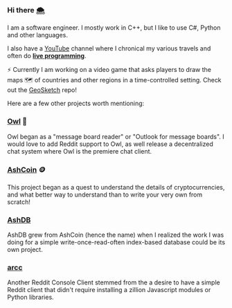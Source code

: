 ### Hi there 🌨

I am a software engineer. I mostly work in C++, but I like to use C#, Python and other languages.

I also have a [YouTube](https://www.youtube.com/@AddyGoesPlaces) channel where I chronical my various travels and often do **[live programming](https://www.youtube.com/@AddyGoesPlaces/streams)**.

⚡ Currently I am working on a video game that asks players to draw the maps 🗺️ of countries and other regions in a time-controlled setting. Check out the [GeoSketch](https://github.com/zethon/geosketch) repo!

Here are a few other projects worth mentioning: 

### [Owl](https://github.com/zethon/Owl) 🦉

Owl began as a "message board reader" or "Outlook for message boards". I would love to add Reddit support to Owl, as well release a decentralized chat system where Owl is the premiere chat client. 

### [AshCoin](https://github.com/zethon/AshCoin) 🪙

This project began as a quest to understand the details of cryptocurrencies, and what better way to understand than to write your very own from scratch!

### [AshDB](https://github.com/zethon/AshDB)

AshDB grew from AshCoin (hence the name) when I realized the work I was doing for a simple write-once-read-often index-based database could be its own project.

### [arcc](https://github.com/zethon/arcc)

Another Reddit Console Client stemmed from the a desire to have a simple Reddit client that didn't require installing a zillion Javascript modules or Python libraries.




